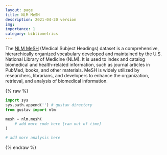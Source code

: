 ```yaml
---
layout: page
title: NLM MeSH
description: 2021-04-20 version
img:
importance: 1
category: bibliometrics
---
```


The [NLM MeSH](https://meshb.nlm.nih.gov) (Medical Subject Headings) dataset is a comprehensive, hierarchically organized vocabulary developed and maintained by the U.S. National Library of Medicine (NLM). It is used to index and catalog biomedical and health-related information, such as journal articles in PubMed, books, and other materials. MeSH is widely utilized by researchers, librarians, and developers to enhance the organization, retrieval, and analysis of biomedical information.

{% raw %}
```python
import sys
sys.path.append('') # gustav directory
from gustav import nlm

mesh = nlm.mesh(
    # add more code here [ran out of time]
)

# add more analysis here
```
{% endraw %}
